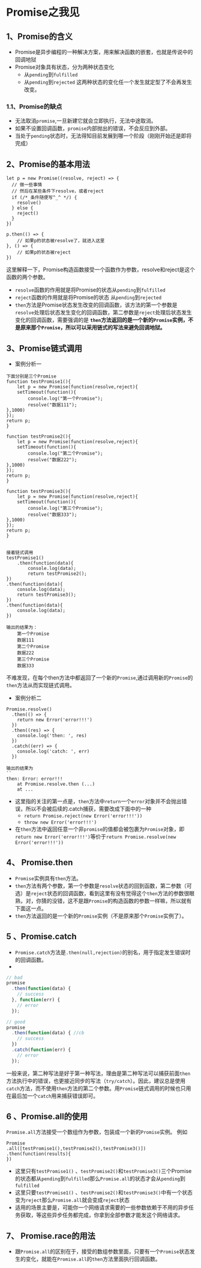 Promise之我见
===
## 1、Promise的含义
- Promise是异步编程的一种解决方案，用来解决函数的嵌套，也就是传说中的回调地狱
- Promise对象具有状态，分为两种状态变化
	- 从`pending`到`fulfilled`
	- 从`pending`到`rejected`
这两种状态的变化任一个发生就定型了不会再发生改变。


### 1.1、Promise的缺点
- 无法取消`promise`,一旦新建它就会立即执行，无法中途取消。
- 如果不设置回调函数，`promise`内部抛出的错误，不会反应到外部。
- 当处于`pending`状态时，无法得知目前发展到哪一个阶段（刚刚开始还是即将完成）

## 2、Promise的基本用法
```
let p = new Promise((resolve, reject) => {
  // 做一些事情
  // 然后在某些条件下resolve，或者reject
  if (/* 条件随便写^_^ */) {
    resolve()
  } else {
    reject()
  }
})

p.then(() => {
    // 如果p的状态被resolve了，就进入这里
}, () => {
    // 如果p的状态被reject
})
```
这里解释一下，Promise构造函数接受一个函数作为参数，resolve和reject是这个函数的两个参数。
- `resolve`函数的作用就是将Promise的状态从`pending`到`fulfilled`
- `reject`函数的作用就是将Promise的状态 从`pending`到`rejected`
- `then`方法是Promise状态发生改变的回调函数，该方法的第一个参数是`resolve`处理后状态发生变化的回调函数，第二参数是`reject`处理后状态发生变化的回调函数，需要强调的是 **`then`方法返回的是一个新的`Promise`实例，不是原来那个`Promise`，所以可以采用链式的写法来避免回调地狱。**

## 3、Promise链式调用
- 案例分析一
```
下面分别是三个Promise
function testPromise1(){
	let p = new Promise(function(resolve,reject){
	setTimeout(function(){
		console.log("第一个Promise");
		resolve("数据111");
},1000)
});
return p;
}

function testPromise2(){
	let p = new Promise(function(resolve,reject){
	setTimeout(function(){
		console.log("第二个Promise");
		resolve("数据222");
},1000)
});
return p;
}

function testPromise3(){
	let p = new Promise(function(resolve,reject){
	setTimeout(function(){
		console.log("第三个Promise");
		resolve("数据333");
},1000)
});
return p;
}


接着链式调用
testPromise1()
	.then(function(data){
		console.log(data);
		return testPromise2();
})
.then(function(data){
	console.log(data);
	return testPromise3();
})
.then(function(data){
	console.log(data);
})

输出的结果为：
	第一个Promise
	数据111
	第二个Promise
	数据222
	第三个Promise
	数据333
```
不难发现，在每个then方法中都返回了一个新的`Promise`,通过调用新的`Promise`的`then`方法从而实现链式调用。

- 案例分析二
```
Promise.resolve()
  .then(() => {
    return new Error('error!!!')
  })
  .then((res) => {
    console.log('then: ', res)
  })
  .catch((err) => {
    console.log('catch: ', err)
  })

输出的结果为
``
then: Error: error!!!
    at Promise.resolve.then (...)
    at ...
```
- 这里指的关注的第一点是，`then`方法中`return`一个`error`对象并不会抛出错误，所以不会被后续的.catch捕获，需要改成下面中的一种
	- `return Promise.reject(new Error('error!!!'))`
	- `throw new Error('error!!!')`
- 在`then`方法中返回任意一个非`promise`的值都会被包裹为`Promise`对象，即`return new Error('error!!!')`等价于`return Promise.resolve(new Error('error!!!'))`

## 4、 Promise.then
- `Promise`实例具有`then`方法。
- `then`方法有两个参数，第一个参数是`resolve`状态的回到函数，第二参数（可选）是`reject`状态的回调函数，看到这里有没有觉得这个`then`方法的参数很眼熟，对，你猜的没错，这不是跟`Promise`的构造函数的参数一样嘛，所以就有下面这一点。
- `then`方法返回的是一个新的`Promise`实例（不是原来那个`Promise`实例了）。
## 5 、Promise.catch
- `Promise.catch`方法是`.then(null,rejection)`的别名，用于指定发生错误时的回调函数。
-

```javascript
// bad
promise
  .then(function(data) {
    // success
  }, function(err) {
    // error
  });

// good
promise
  .then(function(data) { //cb
    // success
  })
  .catch(function(err) {
    // error
  });
```
一般来说，第二种写法是好于第一种写法，理由是第二种写法可以捕获前面`then`方法执行中的错误，也更接近同步的写法（`try/catch`）。因此，建议总是使用`catch`方法，而不使用`then`方法的第二个参数。用`Promise`链式调用的时候也只用在最后加一个`catch`用来捕获错误即可。


## 6 、Promise.all的使用
`Promise.all`方法接受一个数组作为参数，包装成一个新的`Promise`实例。
例如
```
Promise
.all([testPromise1(),testPromise2(),testPromise3()])
.then(function(results){
})
```
- 这里只有`testPromise1()` 、`testPromise2()`和`testPromise3()`三个Promise的状态都从`pending`到`fulfilled`那么`Promise.all`的状态才会从`pending`到`fulfilled`
- 这里只要`testPromise1()` 、`testPromise2()`和`testPromise3()`中有一个状态变为`reject`那么`Promise.all`就会变成`reject`状态
- 适用的场景主要是，可能你一个网络请求需要的一些参数依赖于不用的异步任务获取，等这些异步任务都完成，你拿到全部参数才能发这个网络请求。

## 7、 Promise.race的用法
- 跟`Promise.all`的区别在于，接受的数组参数里面，只要有一个`Promise`状态发生的变化，就能在`Promise.all`的`then`方法里面执行回调函数。



